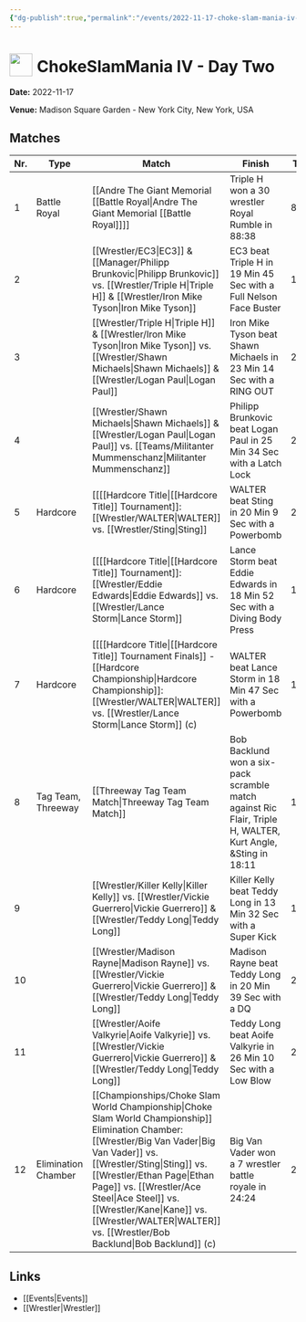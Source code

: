 ```yaml
---
{"dg-publish":true,"permalink":"/events/2022-11-17-choke-slam-mania-iv-day-two/","title":"ChokeSlamMania IV - Day Two","noteIcon":"","created":"2025-08-11T09:30:58.614+02:00"}
---
```



# <img src="z_Images/ChokeSlam.png" width="40" style="vertical-align:bottom; margin-right:8px;">**ChokeSlamMania IV - Day Two**

**Date:** 2022-11-17

**Venue:** Madison Square Garden - New York City, New York, USA

## Matches

| Nr. | Type | Match | Finish | Time | Rating | Score |
|-----|------|-------|--------|------|--------|-------|
| 1 | Battle Royal | [[Andre The Giant Memorial [[Battle Royal\|Andre The Giant Memorial [[Battle Royal]]]] | Triple H won a 30 wrestler Royal Rumble in  88:38 | 88:38 | ★★★★1/2 | 95 |
| 2 |  | [[Wrestler/EC3\|EC3]] & [[Manager/Philipp Brunkovic\|Philipp Brunkovic]] vs. [[Wrestler/Triple H\|Triple H]] & [[Wrestler/Iron Mike Tyson\|Iron Mike Tyson]] | EC3 beat Triple H in 19 Min 45 Sec with a Full Nelson Face Buster | 19:45 | ★★★★1/2 | 94 |
| 3 |  | [[Wrestler/Triple H\|Triple H]] & [[Wrestler/Iron Mike Tyson\|Iron Mike Tyson]] vs. [[Wrestler/Shawn Michaels\|Shawn Michaels]] & [[Wrestler/Logan Paul\|Logan Paul]] | Iron Mike Tyson beat Shawn Michaels in 23 Min 14 Sec with a RING OUT | 23:14 | ★★★★1/4 | 89 |
| 4 |  | [[Wrestler/Shawn Michaels\|Shawn Michaels]] & [[Wrestler/Logan Paul\|Logan Paul]] vs. [[Teams/Militanter Mummenschanz\|Militanter Mummenschanz]] | Philipp Brunkovic beat Logan Paul in 25 Min 34 Sec with a Latch Lock | 25:34 | ★★★★1/4 | 91 |
| 5 | Hardcore | [[[[Hardcore Title\|[[Hardcore Title]] Tournament]]: [[Wrestler/WALTER\|WALTER]] vs. [[Wrestler/Sting\|Sting]] | WALTER beat Sting in 20 Min 9 Sec with a Powerbomb | 20:09 | ★★★★1/2 | 95 |
| 6 | Hardcore | [[[[Hardcore Title\|[[Hardcore Title]] Tournament]]: [[Wrestler/Eddie Edwards\|Eddie Edwards]] vs. [[Wrestler/Lance Storm\|Lance Storm]] | Lance Storm beat Eddie Edwards in 18 Min 52 Sec with a Diving Body Press | 18:52 | ★★★1/2 | 79 |
| 7 | Hardcore | [[[[Hardcore Title\|[[Hardcore Title]] Tournament Finals]] - [[Hardcore Championship\|Hardcore Championship]]: [[Wrestler/WALTER\|WALTER]] vs. [[Wrestler/Lance Storm\|Lance Storm]] (c) | WALTER beat Lance Storm in 18 Min 47 Sec with a Powerbomb | 18:47 | ★★★★★ | 100 |
| 8 | Tag Team, Threeway | [[Threeway Tag Team Match\|Threeway Tag Team Match]] | Bob Backlund won a six-pack scramble match against Ric Flair, Triple H, WALTER, Kurt Angle, &Sting in  18:11 | 18:11 | ★★★★1/2 | 92 |
| 9 |  | [[Wrestler/Killer Kelly\|Killer Kelly]] vs. [[Wrestler/Vickie Guerrero\|Vickie Guerrero]] & [[Wrestler/Teddy Long\|Teddy Long]] | Killer Kelly beat Teddy Long in 13 Min 32 Sec with a Super Kick | 13:32 | ★★★3/4 | 80 |
| 10 |  | [[Wrestler/Madison Rayne\|Madison Rayne]] vs. [[Wrestler/Vickie Guerrero\|Vickie Guerrero]] & [[Wrestler/Teddy Long\|Teddy Long]] | Madison Rayne beat Teddy Long in 20 Min 39 Sec with a DQ | 20:39 | ★★★1/2 | 79 |
| 11 |  | [[Wrestler/Aoife Valkyrie\|Aoife Valkyrie]] vs. [[Wrestler/Vickie Guerrero\|Vickie Guerrero]] & [[Wrestler/Teddy Long\|Teddy Long]] | Teddy Long beat Aoife Valkyrie in 26 Min 10 Sec with a Low Blow | 26:10 | ★★★1/2 | 79 |
| 12 | Elimination Chamber | [[Championships/Choke Slam World Championship\|Choke Slam World Championship]] Elimination Chamber: [[Wrestler/Big Van Vader\|Big Van Vader]] vs. [[Wrestler/Sting\|Sting]] vs. [[Wrestler/Ethan Page\|Ethan Page]] vs. [[Wrestler/Ace Steel\|Ace Steel]] vs. [[Wrestler/Kane\|Kane]] vs. [[Wrestler/WALTER\|WALTER]] vs. [[Wrestler/Bob Backlund\|Bob Backlund]] (c) | Big Van Vader won a 7 wrestler battle royale in  24:24 | 24:24 | ★★★★3/4 | 98 |

## Links
- [[Events\|Events]]
- [[Wrestler\|Wrestler]]
